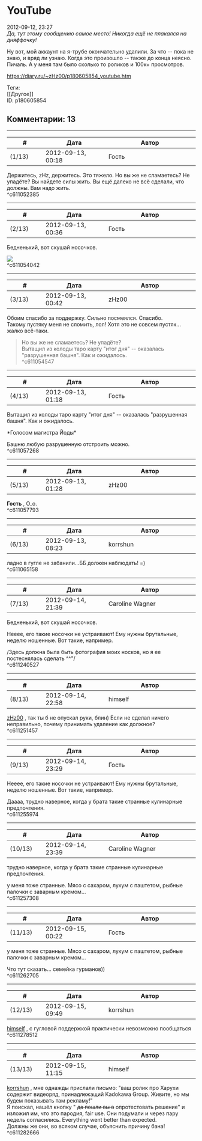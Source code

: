 YouTube
=======

  
2012-09-12, 23:27  
  *Да, тут этому сообщению самое место! Никогда ещё не плакался на дняффочку!*    
   
 Ну вот, мой аккаунт на я-трубе окончательно удалили. За что -- пока не знаю, и вряд ли узнаю. Когда это произошло -- также до конца неясно. Пичаль. А у меня там было сколько то роликов и 100к+ просмотров.   
  
<https://diary.ru/~zHz00/p180605854_youtube.htm>  
  
Теги:  
[[Другое]]  
ID: p180605854  


Комментарии: 13
---------------

  


---



|         #         |              Дата              |                     Автор                     |           ID           |
| --- | --- | --- | --- |
| (1/13) | 2012-09-13, 00:18 | Гость | c611052385 |

  
 Держитесь, zHz, держитесь. Это тяжело. Но вы же не сламаетесь? Не упадёте? Вы найдете силы жить. Вы ещё далеко не всё сделали, что должны. Вам надо жить.   
 ^c611052385

---



|         #         |              Дата              |                     Автор                     |           ID           |
| --- | --- | --- | --- |
| (2/13) | 2012-09-13, 00:36 | Гость | c611054042 |

  
 Бедненький, вот скушай носочков.   
   
 ![](http://petlya.info/uploads/taginator/Aug-2012/kak-svyazat-nosochki-dlya-novorozhdennogo.jpg)   
 ^c611054042

---



|         #         |              Дата              |                     Автор                     |           ID           |
| --- | --- | --- | --- |
| (3/13) | 2012-09-13, 00:42 | zHz00 | c611054547 |

  
 Обоим спасибо за поддержку. Сильно посмеялся. Спасибо.   
 Такому пустяку меня не сломить, лол! Хотя это не совсем пустяк... жалко всё-таки.   
 >Но вы же не сламаетесь? Не упадёте?   
 Вытащил из колоды таро карту "итог дня" -- оказалась "разрушенная башня". Как и ожидалось.   
 ^c611054547

---



|         #         |              Дата              |                     Автор                     |           ID           |
| --- | --- | --- | --- |
| (4/13) | 2012-09-13, 01:18 | Гость | c611057268 |

  
  Вытащил из колоды таро карту "итог дня" -- оказалась "разрушенная башня". Как и ожидалось.    
   
 \*Голосом магистра Йоды\*   
   
 Башню любую разрушенную отстроить можно.   
 ^c611057268

---



|         #         |              Дата              |                     Автор                     |           ID           |
| --- | --- | --- | --- |
| (5/13) | 2012-09-13, 01:28 | zHz00 | c611057793 |

  
  **Гость**  , О\_о.   
 ^c611057793

---



|         #         |              Дата              |                     Автор                     |           ID           |
| --- | --- | --- | --- |
| (6/13) | 2012-09-13, 08:23 | korrshun | c611065158 |

  
 ладно в гугле не забанили...ББ должен наблюдать! =)   
 ^c611065158

---



|         #         |              Дата              |                     Автор                     |           ID           |
| --- | --- | --- | --- |
| (7/13) | 2012-09-14, 21:39 | Caroline Wagner | c611240527 |

  
  Бедненький, вот скушай носочков.    
   
 Нееее, его такие носочки не устраивают! Ему нужны брутальные, неделю ношенные. Вот такие, например.   
   
 /Здесь должна была быть фотография моих носков, но я ее постеснялась сделать ^^"/   
 ^c611240527

---



|         #         |              Дата              |                     Автор                     |           ID           |
| --- | --- | --- | --- |
| (8/13) | 2012-09-14, 22:58 | himself | c611251457 |

  
  [zHz00](https://zHz00.diary.ru "Untitled")  , так ты б не опускал руки, блин) Если не сделал ничего неправильно, почему принимать удаление как должное?   
 ^c611251457

---



|         #         |              Дата              |                     Автор                     |           ID           |
| --- | --- | --- | --- |
| (9/13) | 2012-09-14, 23:29 | Гость | c611255974 |

  
  Нееее, его такие носочки не устраивают! Ему нужны брутальные, неделю ношенные. Вот такие, например.    
   
 Даааа, трудно наверное, когда у брата такие странные кулинарные предпочтения.   
 ^c611255974

---



|         #         |              Дата              |                     Автор                     |           ID           |
| --- | --- | --- | --- |
| (10/13) | 2012-09-14, 23:39 | Caroline Wagner | c611257308 |

  
  трудно наверное, когда у брата такие странные кулинарные предпочтения.    
   
 у меня тоже странные. Мясо с сахаром, лукум с паштетом, рыбные палочки с заварным кремом...   
 ^c611257308

---



|         #         |              Дата              |                     Автор                     |           ID           |
| --- | --- | --- | --- |
| (11/13) | 2012-09-15, 00:22 | Гость | c611262705 |

  
  у меня тоже странные. Мясо с сахаром, лукум с паштетом, рыбные палочки с заварным кремом...    
   
 Что тут сказать... семейка гурманов))   
 ^c611262705

---



|         #         |              Дата              |                     Автор                     |           ID           |
| --- | --- | --- | --- |
| (12/13) | 2012-09-15, 09:49 | korrshun | c611278512 |

  
  [himself](http://himself.diary.ru "void")  , с гугловой поддержкой практически невозможно пообщаться   
 ^c611278512

---



|         #         |              Дата              |                     Автор                     |           ID           |
| --- | --- | --- | --- |
| (13/13) | 2012-09-15, 11:15 | himself | c611282666 |

  
  [korrshun](http://Igel-kun.diary.ru "kimi wo shiranai monogatari")  , мне однажды прислали письмо: "ваш ролик про Харухи содержит видеоряд, принадлежащий Kadokawa Group. Живите, но мы будем показывать там рекламу!"   
 Я поискал, нашёл кнопку "  ~~да пошли вы в~~  опротестовать решение" и изложил им, что это пародия, fair use. Они подумали и через пару недель согласились. Everything went better than expected.   
 Должны же они, во всяком случае, объяснить причину бана!   
 ^c611282666